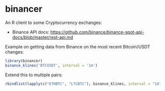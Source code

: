 # binancer

An R client to some Cryptocurrency exchanges:

* Binance API docs: https://github.com/binance/binance-spot-api-docs/blob/master/rest-api.md

Example on getting data from Binance on the most recent Bitcoin/USDT changes:

```r
library(binancer)
binance_klines('BTCUSDT', interval = '1m')
```

Extend this to multiple pairs:

```r
rbindlist(lapply(c("ETHBTC", "LTCBTC"), binance_klines, interval = "1d", limit = 200))
```
